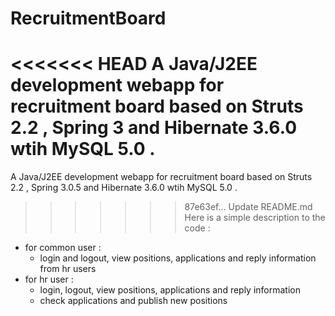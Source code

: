 # RecruitmentBoard
<<<<<<< HEAD
A Java/J2EE development webapp for recruitment board based on Struts 2.2 , Spring 3 and Hibernate 3.6.0 wtih MySQL 5.0 .
=======
A Java/J2EE development webapp for recruitment board based on Struts 2.2 , Spring 3.0.5 and Hibernate 3.6.0 wtih MySQL 5.0 .
>>>>>>> 87e63ef... Update README.md
Here is a simple description to the code :
- for common user :
    - login and logout, view positions, applications and reply information from hr users
- for hr user :
    - login, logout, view positions, applications and reply information
    - check applications and publish new positions
